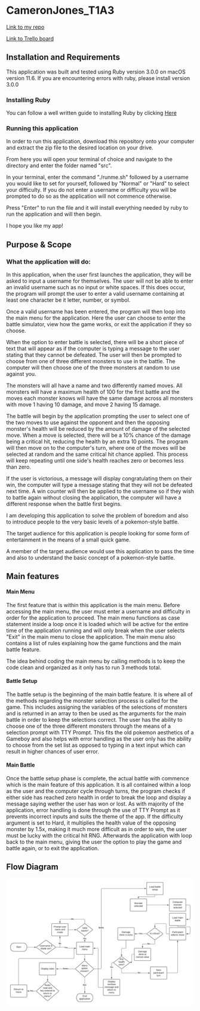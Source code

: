 # CameronJones_T1A3

[Link to my repo](https://github.com/iamcrjones/CameronJones_T1A3)

[Link to Trello board](https://trello.com/b/agY6uh5L/cameronjonest1a3)

## Installation and Requirements

This application was built and tested using Ruby version 3.0.0 on macOS version 11.6.
If you are encountering errors with ruby, please install version 3.0.0


### Installing Ruby

You can follow a well written guide to installing Ruby by clicking [Here](https://www.ruby-lang.org/en/documentation/installation/)

### Running this application

In order to run this application, download this repository onto your computer and extract the zip file to the desired location on your drive.

From here you will open your terminal of choice and navigate to the directory and enter the folder named "src".

In your terminal, enter the command "./runme.sh" followed by a username you would like to set for yourself, followed by "Normal" or "Hard" to select your difficulty. If you do not enter a username or difficulty you will be prompted to do so as the application will not commence otherwise.

Press "Enter" to run the file and it will install everything needed by ruby to run the application and will then begin.

I hope you like my app!
## Purpose & Scope

### What the application will do:

In this application, when the user first launches the application, they will be asked to input a username for themselves. The user will not be able to enter an invalid username such as no input or white spaces. If this does occur, the program will prompt the user to enter a valid username containing at least one character be it letter, number, or symbol.

Once a valid username has been entered, the program will then loop into the main menu for the application. Here the user can choose to enter the battle simulator, view how the game works, or exit the application if they so choose.

When the option to enter battle is selected, there will be a short piece of text that will appear as if the computer is typing a message to the user stating that they cannot be defeated. The user will then be prompted to choose from one of three different monsters to use in the battle. The computer will then choose one of the three monsters at random to use against you.

The monsters will all have a name and two differently named moves. All monsters will have a maximum health of 100 for the first battle and the moves each monster knows will have the same damage across all monsters with move 1 having 10 damage, and move 2 having 15 damage.

The battle will begin by the application prompting the user to select one of the two moves to use against the opponent and then the opposing monster's health will be reduced by the amount of damage of the selected move. When a move is selected, there will be a 10% chance of the damage being a critical hit, reducing the health by an extra 10 points. The program will then move on to the computer's turn, where one of the moves will be selected at random and the same critical hit chance applied. This process will keep repeating until one side's health reaches zero or becomes less than zero.

If the user is victorious, a message will display congratulating them on their win, the computer will type a message stating that they will not be defeated next time. A win counter will then be applied to the username so if they wish to battle again without closing the application, the computer will have a different response when the battle first begins.

I am developing this application to solve the problem of boredom and also to introduce people to the very basic levels of a pokemon-style battle.

The target audience for this application is people looking for some form of entertainment in the means of a small quick game.

A member of the target audience would use this application to pass the time and also to understand the basic concept of a pokemon-style battle.

## Main features
#### Main Menu

The first feature that is within this application is the main menu. Before accessing the main menu, the user must enter a username and difficulty in order for the application to proceed. The main menu functions as case statement inside a loop once it is loaded which will be active for the entire time of the application running and will only break when the user selects "Exit" in the main menu to close the application. The main menu also contains a list of rules explaining how the game functions and the main battle feature.

The idea behind coding the main menu by calling methods is to keep the code clean and organized as it only has to run 3 methods total.

#### Battle Setup

The battle setup is the beginning of the main battle feature. It is where all of the methods regarding the monster selection process is called for the game. This includes assigning the variables of the selections of monsters and is returned in an array to then be used as the arguments for the main battle in order to keep the selections correct. The user has the ability to choose one of the three different monsters through the means of a selection prompt with TTY Prompt. This fits the old pokemon aesthetics of a Gameboy and also helps with error handling as the user only has the ability to choose from the set list as opposed to typing in a text input which can result in higher chances of user error.

#### Main Battle

Once the battle setup phase is complete, the actual battle with commence which is the main feature of this application. It is all contained within a loop as the user and the computer cycle through turns, the program checks if either side has reached zero health in order to break the loop and display a message saying wether the user has won or lost. As with majority of the application, error handling is done through the use of TTY Prompt as it prevents incorrect inputs and suits the theme of the app. If the difficulty argument is set to Hard, it multiplies the health value of the opposing monster by 1.5x, making it much more difficult as in order to win, the user must be lucky with the critical hit RNG. Afterwards the application with loop back to the main menu, giving the user the option to play the game and battle again, or to exit the application.

## Flow Diagram

![Diagram](./docs/Flow_Diagram.jpeg)